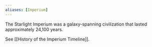 ```yaml
---
aliases: [Imperium]
---
```


The Starlight Imperium was a galaxy-spanning civilization that lasted approximately 24,100 years.

See [[History of the Imperium Timeline]].